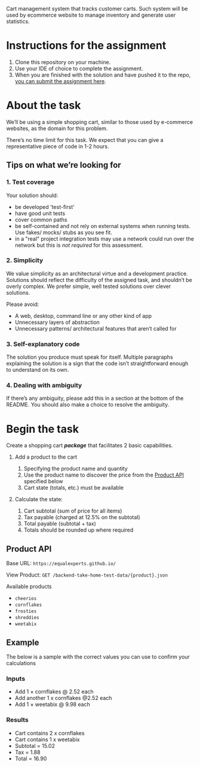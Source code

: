 Cart management system that tracks customer carts. Such system will be used by ecommerce website to manage inventory and generate user statistics.

# Instructions for the assignment
1. Clone this repository on your machine.
1. Use your IDE of choice to complete the assignment.
1. When you are finished with the solution and have pushed it to the repo, [you can submit the assignment here](https://app.snapcode.review/submission_links/791458d1-ed74-4c89-b6b0-6b03cfc3835c).

# About the task

We’ll be using a simple shopping cart, similar to those used by e-commerce websites, as the domain for this problem.

There’s no time limit for this task. We expect that you can give a representative piece of code in 1-2 hours.

## Tips on what we’re looking for

### 1. Test coverage

Your solution should:

- be developed 'test-first'
- have good unit tests
- cover common paths
- be self-contained and not rely on external systems when running tests. Use fakes/ mocks/ stubs as you see fit.
- in a "real" project integration tests may use a network could run over the network but this is *not required* for this assessment.

### 2. Simplicity

We value simplicity as an architectural virtue and a development practice. Solutions should reflect the difficulty of the assigned task, and shouldn’t be overly complex. We prefer simple, well tested solutions over clever solutions.

Please avoid:
- A web, desktop, command line or any other kind of app
- Unnecessary layers of abstraction
- Unnecessary patterns/ architectural features that aren’t called for

### 3. Self-explanatory code

The solution you produce must speak for itself. Multiple paragraphs explaining the solution is a sign that the code isn’t straightforward enough to understand on its own.

### 4. Dealing with ambiguity

If there’s any ambiguity, please add this in a section at the bottom of the README. You should also make a choice to resolve the ambiguity.

# Begin the task

Create a shopping cart ***package*** that facilitates 2 basic capabilities.

1. Add a product to the cart
    1. Specifying the product name and quantity
    2. Use the product name to discover the price from the [Product API](#product-api) specified below
    3. Cart state (totals, etc.) must be available

2. Calculate the state:
    1. Cart subtotal (sum of price for all items)
    2. Tax payable (charged at 12.5% on the subtotal)
    3. Total payable (subtotal + tax)
    4. Totals should be rounded up where required

## Product API

Base URL: `https://equalexperts.github.io/`

View Product: `GET /backend-take-home-test-data/{product}.json`

Available products
* `cheerios`
* `cornflakes`
* `frosties`
* `shreddies`
* `weetabix`

## Example
The below is a sample with the correct values you can use to confirm your calculations

### Inputs
* Add 1 × cornflakes @ 2.52 each
* Add another 1 x cornflakes @2.52 each
* Add 1 × weetabix @ 9.98 each

### Results
* Cart contains 2 x cornflakes
* Cart contains 1 x weetabix
* Subtotal = 15.02
* Tax = 1.88
* Total = 16.90
